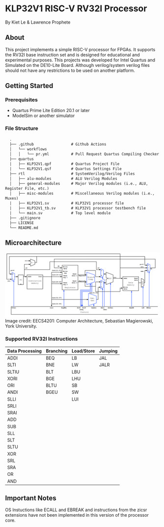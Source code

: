 # KLP32V1 RISC-V RV32I Processor
By Kiet Le & Lawrence Prophete

## About
This project implements a simple RISC-V processor for FPGAs. It supports the RV32I base instruction set and is designed for educational and experimental purposes.
This projects was developed for Intel Quartus and Simulated on the DE10-Lite Board. Although verilog/system verilog files should not have any restrictions to be used on another platform.

## Getting Started

### Prerequisites
- Quartus Prime Lite Edition 20.1 or later
- ModelSim or another simulator

### File Structure
      .
      ├── .github                 # Github Actions
      │   └── workflows
      │   │   └── pr.yml          # Pull Request Quartus Compiling Checker
      ├── quartus
      |   ├── KLP32V1.qpf         # Quartus Project File
      |   └── KLP32V1.qsf         # Quartus Settings File
      ├── rtl                     # SystemVerilog/Verilog Files
      │   ├── alu-modules         # ALU Verilog Modules
      │   ├── general-modules     # Major Verilog modules (i.e., ALU, Register File, etc.)
      │   ├── misc-modules        # Miscellaneous Verilog modules (i.e., Muxes)
      |   ├── KLP32V1.sv          # KLP32V1 processor file
      |   ├── KLP32V1_tb.sv       # KLP32V1 processor testbench file
      |   └── main.sv             # Top level module
      ├── .gitignore
      ├── LICENSE
      └── README.md

## Microarchitecture
![alt text](rv32i_microarchitecture.png)
Image credit: EECS4201: Computer Architecture, Sebastian Magierowski, York University.

### Supported RV32I Instructions
| Data Processing | Branching | Load/Store | Jumping |
| --------------- | --------- | -----------| ------- |
| ADDI            | BEQ       | LB         | JAL     |
| SLTI            | BNE       | LW         | JALR    |
| SLTIU           | BLT       | LBU        |         |
| XORI            | BGE       | LHU        |         |
| ORI             | BLTU      | SB         |         |
| ANDI            | BGEU      | SW         |         |
| SLLI            |           | LUI        |         |
| SRLI            |           |            |         |
| SRAI            |           |            |         |
| ADD             |           |            |         |
| SUB             |           |            |         |
| SLL             |           |            |         |
| SLT             |           |            |         |
| SLTU            |           |            |         |
| XOR             |           |            |         |
| SRL             |           |            |         |
| SRA             |           |            |         |
| OR              |           |            |         |
| AND             |           |            |         |

## Important Notes
OS Instuctions like ECALL and EBREAK and instructions from the zicsr extensions have not been implemented in this version of the processor core.
